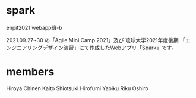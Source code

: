 # spark
enpit2021 webapp班-b

2021.09.27~30 の「Agile Mini Camp 2021」及び
琉球大学2021年度後期 「エンジニアリングデザイン演習」にて作成したWebアプリ「Spark」です。

# members

Hiroya Chinen
Kaito Shiotsuki
Hirofumi Yabiku
Riku Oshiro